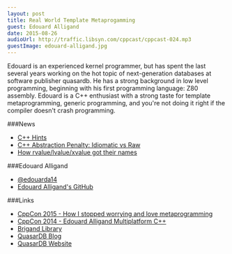 ```yaml
---
layout: post
title: Real World Template Metaprogamming
guest: Edouard Alligand
date: 2015-08-26
audioUrl: http://traffic.libsyn.com/cppcast/cppcast-024.mp3
guestImage: edouard-alligand.jpg
---
```


Edouard is an experienced kernel programmer, but has spent the last several years working on the hot topic of next-generation databases at software publisher quasardb. He has a strong background in low level programming, beginning with his first programming language: Z80 assembly.  Edouard is a C++ enthusiast with a strong taste for template metaprogramming, generic programming, and you're not doing it right if the compiler doesn't crash programming.

###News

 - [C++ Hints](http://cpphints.com/)
 - [C++ Abstraction Penalty: Idiomatic vs Raw](https://www.reddit.com/r/cpp/comments/3i2iu1/the_abstraction_penalty_benchmark_idiomatic_c_vs/)
 - [How rvalue/lvalue/xvalue got their names](https://www.reddit.com/r/cpp/comments/3gzr6f/how_rvalue_lvalue_and_xvalue_got_their_names_in/)
 
###Edouard Alligand

 - [@edouarda14](https://twitter.com/edouarda14)
 - [Edouard Alligand's GitHub](https://github.com/edouarda)

###Links

 - [CppCon 2015 - How I stopped worrying and love metaprogramming](http://cppcon2015.sched.org/event/e4fa454f3f7e48d46db8224fbe1ec662?iframe=no&w=&sidebar=yes&bg=no#.Vdu98bJVhBc)
 - [CppCon 2014 - Edouard Alligand Multiplatform C++](https://www.youtube.com/watch?v=K4c8QJvueas)
 - [Brigand Library](https://github.com/edouarda/brigand)
 - [QuasarDB Blog](http://blog.quasardb.net/)
 - [QuasarDB Website](https://www.quasardb.net/)
